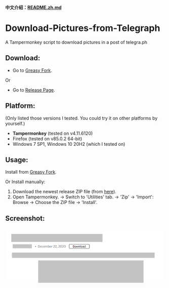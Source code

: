 **中文介绍：[README.zh.md](README.zh.md)**

# Download-Pictures-from-Telegraph
A Tampermonkey script to download pictures in a post of telegra.ph

## Download:
- Go to [Greasy Fork](https://greasyfork.org/zh-CN/scripts/422130-download-pictures-from-telegraph).

Or
- Go to [Release Page](releases).

## Platform:
(Only listed those versions I tested. You could try it on other platforms by yourself.)
- **Tampermonkey** (tested on v4.11.6120)
- Firefox (tested on v85.0.2 64-bit)
- Windows 7 SP1, Windows 10 20H2 (which I tested on)

## Usage:
Install from [Greasy Fork](https://greasyfork.org/zh-CN/scripts/422130-download-pictures-from-telegraph).

Or Install manually:
1. Download the newest release ZIP file (from [here](releases)).
2. Open Tampermonkey. -> Switch to 'Utilities' tab. -> 'Zip' -> 'Import': Browse -> Choose the ZIP file -> 'Install'.

## Screenshot:
![Screenshot](res/Capture.png?raw=true)
